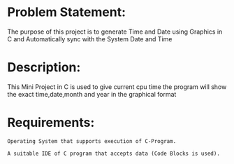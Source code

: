 # Problem Statement:
              
  The purpose of this project is to generate Time and Date using Graphics in C and Automatically sync with the System Date and Time
  
# Description:

  This Mini Project in C is used to give current cpu time the program will show the exact time,date,month and year in the graphical format 
  
# Requirements:

	Operating System that supports execution of C-Program.

	A suitable IDE of C program that accepts data (Code Blocks is used).

